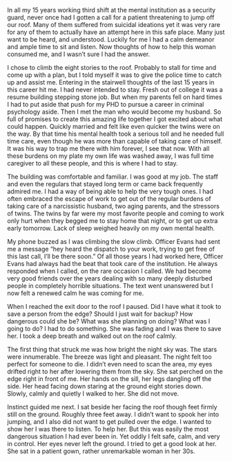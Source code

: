 In all my 15 years working third shift at the mental institution as a security guard, never once had I gotten a call for a patient threatening to jump off our roof. Many of them suffered from suicidal ideations yet it was very rare for any of them to actually have an attempt here in this safe place. Many just want to be heard, and understood. Luckily for me I had a calm demeanor and ample time to sit and listen. Now thoughts of how to help this woman consumed me, and I wasn’t sure I had the answer. 

I chose to climb the eight stories to the roof. Probably to stall for time and come up with a plan, but I told myself it was to give the police time to catch up and assist me. Entering in the stairwell thoughts of the last 15 years in this career hit me. I had never intended to stay. Fresh out of college it was a resume building stepping stone job. But when my parents fell on hard times I had to put aside that push for my PHD to pursue a career in criminal psychology aside. Then I met the man who would become my husband. So full of promises to create this amazing life together I got excited about what could happen. Quickly married and felt like even quicker the twins were on the way. By that time his mental health took a serious toll and he needed full time care, even though he was more than capable of taking care of himself. It was his way to trap me there with him forever, I see that now. With all these burdens on my plate my own life was washed away, I was full time caregiver to all these people, and this is where I had to stay. 

The building was comfortable and familiar. I was good at my job. The staff and even the regulars that stayed long term or came back frequently admired me. I had a way of being able to help the very tough ones. I had often embraced the escape of work to get out of the regular burdens of taking care of a narcissistic husband, two aging parents, and the stressors of twins. The twins by far were my most favorite people and coming to work only hurt when they begged me to stay home that night, or to get up extra early tomorrow. Lack of sleep weighed heavily on my own mental health. 

My phone buzzed as I was climbing the slow climb. Officer Evans had sent me a message “hey heard the dispatch to your work, trying to get free of this last call, I’ll be there soon.” Of all those years I had worked here, Officer Evans had always had the beat that took care of the institution. He always responded when I called, on the rare occasion I called. We had become very good friends over the years dealing with so many deeply disturbed people in completely horrible situations. The text went unanswered but I now felt a renewed calm he was coming for me. 

When I reached the exit door to the roof I paused. Did I have what it took to save a person from the edge? Should I just wait for backup? How dangerous could she be? What was she planning on doing? What was I going to do? I had to do something. She was fading and I was there to save her. I took a deep breath and walked out on the roof calmly. 

The first thing that struck me was how bright the night sky was. The stars were innumerable. The breeze was light and pleasant. The night felt too perfect for someone to die. I didn’t even need to scan the area, my eyes drifted right to her after lowering them from the sky. She sat perched on the edge right in front of me. Her hands on the sill, her legs dangling off the side. Her head facing down staring at the ground eight stories down. Slowly, calmly and quietly I walked to her. She did not move. 

Instinct guided me next. I sat beside her facing the roof though feet firmly still on the ground. Roughly three feet away. I didn’t want to spook her into jumping, and I also did not want to get pulled over the edge. I wanted to show her I was there to listen. To help her. But this was easily the most dangerous situation I had ever been in. Yet oddly I felt safe, calm, and very in control. Her eyes never left the ground. I tried to get a good look at her. She sat in a patient gown, rather unremarkable woman in her 30s.